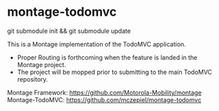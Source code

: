 montage-todomvc
==============

git submodule init && git submodule update

This is a Montage implementation of the TodoMVC application.
- Proper Routing is forthcoming when the feature is landed in the Montage project.
- The project will be mopped prior to submitting to the main TodoMVC repository.

Montage Framework: https://github.com/Motorola-Mobility/montage
Montage-TodoMVC: https://github.com/mczepiel/montage-todomvc
